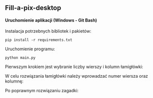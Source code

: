 ## Fill-a-pix-desktop

#### Uruchomienie aplikacji (Windows - Git Bash)

Instalacja potrzebnych bibliotek i pakietów:
```
pip install -r requirements.txt
```

Uruchomienie programu:
```
python main.py
```

Pierwszym krokiem jest wybranie liczby wierszy i kolumn łamigłówki:

<screen>

W celu rozwiązania łamigłówki należy wprowadzać numer wiersza oraz kolumnę:

<screen>

Po poprawnym rozwiązaniu zagadki:

<screen>